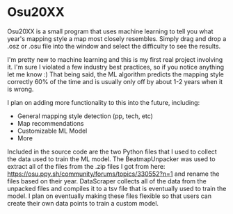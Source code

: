 # Osu20XX
Osu20XX is a small program that uses machine learning to tell you what year's mapping style a map most closely resembles. Simply drag and drop a .osz or .osu file into the window and select the difficulty to see the results.

I'm pretty new to machine learning and this is my first real project involving it. I'm sure I violated a few industry best practices, so if you notice anything let me know :)
That being said, the ML algorithm predicts the mapping style correctly 60% of the time and is usually only off by about 1-2 years when it is wrong.

I plan on adding more functionality to this into the future, including:
* General mapping style detection (pp, tech, etc)
* Map recommendations
* Customizable ML Model
* More


Included in the source code are the two Python files that I used to collect the data used to train the ML model. The BeatmapUnpacker was used to extract all of the files from the .zip files I got from here: https://osu.ppy.sh/community/forums/topics/330552?n=1 and rename the files based on their year. DataScraper collects all of the data from the unpacked files and compiles it to a tsv file that is eventually used to train the model. I plan on eventually making these files flexible so that users can create their own data points to train a custom model.
